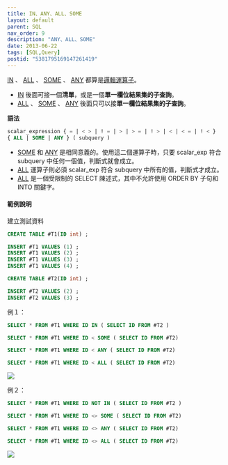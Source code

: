 ```yaml
---
title: IN、ANY、ALL、SOME
layout: default
parent: SQL
nav_order: 9
description: "ANY、ALL、SOME"
date: 2013-06-22
tags: [SQL,Query]
postid: "5381795169147261419"
---
```

[IN](http://msdn.microsoft.com/zh-tw/library/ms177682.aspx) 、   [ALL](http://msdn.microsoft.com/zh-tw/library/ms178543.aspx) 、   [SOME](http://msdn.microsoft.com/zh-tw/library/ms175064.aspx) 、   [ANY](http://msdn.microsoft.com/zh-tw/library/ms175064.aspx)   都算是[邏輯運算子](http://msdn.microsoft.com/zh-tw/library/ms189773.aspx)。  

- [IN](http://msdn.microsoft.com/zh-tw/library/ms177682.aspx) 後面可接一個**清單**，或是一個**單一欄位結果集的子查詢**。
- [ALL](http://msdn.microsoft.com/zh-tw/library/ms178543.aspx) 、   [SOME](http://msdn.microsoft.com/zh-tw/library/ms175064.aspx) 、   [ANY](http://msdn.microsoft.com/zh-tw/library/ms175064.aspx) 後面只可以接**單一欄位結果集的子查詢**。

**語法**
```sql
scalar_expression { = | < > | ! = | > | > = | ! > | < | < = | ! < } 
{ ALL | SOME | ANY } ( subquery ) 
```

- [SOME](http://msdn.microsoft.com/zh-tw/library/ms175064.aspx) 和 [ANY](http://msdn.microsoft.com/zh-tw/library/ms175064.aspx) 是相同意義的。使用這二個運算子時，只要 scalar\_exp 符合 subquery 中任何一個值，判斷式就會成立。
- [ALL](http://msdn.microsoft.com/zh-tw/library/ms178543.aspx) 運算子則必須 scalar\_exp 符合 subquery 中所有的值，判斷式才成立。
- [ALL](http://msdn.microsoft.com/zh-tw/library/ms178543.aspx) 是一個受限制的 SELECT 陳述式，其中不允許使用 ORDER BY 子句和 INTO 關鍵字。


#### 範例說明

建立測試資料
```sql
CREATE TABLE #T1(ID int) ;

INSERT #T1 VALUES (1) ;
INSERT #T1 VALUES (2) ;
INSERT #T1 VALUES (3) ;
INSERT #T1 VALUES (4) ;

CREATE TABLE #T2(ID int) ;

INSERT #T2 VALUES (2) ;
INSERT #T2 VALUES (3) ;
```

例１：
```sql
SELECT * FROM #T1 WHERE ID IN ( SELECT ID FROM #T2 )

SELECT * FROM #T1 WHERE ID < SOME ( SELECT ID FROM #T2)

SELECT * FROM #T1 WHERE ID < ANY ( SELECT ID FROM #T2)

SELECT * FROM #T1 WHERE ID < ALL ( SELECT ID FROM #T2)
```

![](https://blogger.googleusercontent.com/img/b/R29vZ2xl/AVvXsEgsrRHPL1_MejQbBeYYI339i1k92JERSXvG8gVQNA7q4zOSwDf_4Ws24FiH8M3451dKWMx5pytRWrIpTEw4xBSdsQ8g7pvHU3Z6P11fEG5G_FIIPwymh6Tv1IAfIQeXEfvkSo2vvbpBP3U/s0/sql-in-some-any-all.png)

例２：
```sql
SELECT * FROM #T1 WHERE ID NOT IN ( SELECT ID FROM #T2 )

SELECT * FROM #T1 WHERE ID <> SOME ( SELECT ID FROM #T2)

SELECT * FROM #T1 WHERE ID <> ANY ( SELECT ID FROM #T2)

SELECT * FROM #T1 WHERE ID <> ALL ( SELECT ID FROM #T2)
```

![](https://blogger.googleusercontent.com/img/b/R29vZ2xl/AVvXsEgL885fcSQSKsNUQGSKT8f7U_OLZzUg46Pvf9-Py5jwHBOPqp-fEW911eoxoo6PWMuRzrkGCMbTT3wJV0ihXTpVrWQtkwyyhFQuKMw-d00QINoS99vE2s_wOUdzVLM0BRrPmgX1cJgLSSw/s0/sql-in-some-any-all-2.png)